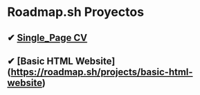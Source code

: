 # Roadmap.sh Proyectos
## ✔ [Single_Page CV](https://roadmap.sh/projects/single-page-cv)
## ✔ [Basic HTML Website] (https://roadmap.sh/projects/basic-html-website)

